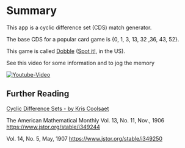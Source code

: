 # Summary

This app is a cyclic difference set (CDS) match generator.

The base CDS for a popular card game is {0, 1, 3, 13, 32 ,36, 43, 52}.

This game is called [Dobble](https://www.dobblegame.com/en/homepage/) ([Spot it!](https://www.spotitgame.com/), in the US).

See this video for some information and to jog the memory

[![Youtube-Video](https://img.youtube.com/vi/VTDKqW_GLkw/0.jpg)](https://youtu.be/VTDKqW_GLkw?t=891)

## Further Reading
[Cyclic Difference Sets - by Kris Coolsaet](http://www.inference.org.uk/cds/)

The American Mathematical Monthly
Vol. 13, No. 11, Nov., 1906 https://www.jstor.org/stable/i349244

Vol. 14, No. 5, May, 1907 https://www.jstor.org/stable/i349250
